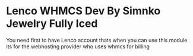 # Lenco WHMCS Dev By Simnko Jewelry Fully Iced
 You need first to have Lenco account thats when you can use this module its for the webhosting provider who uses whmcs for billing

